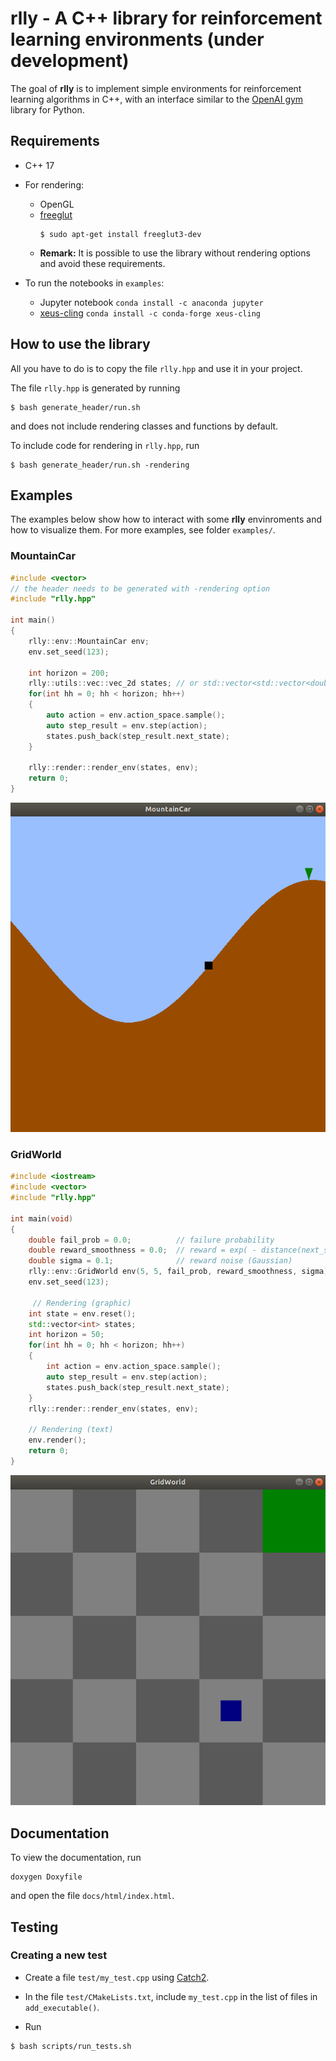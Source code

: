 # rlly - A C++ library for reinforcement learning environments (under development)

The goal of __rlly__ is to implement simple environments for reinforcement learning algorithms in C++, with an interface similar to the [OpenAI gym](https://gym.openai.com/) library for Python.

## Requirements

* C++ 17

* For rendering:
    * OpenGL
    * [freeglut](http://freeglut.sourceforge.net/) 
        ```console
        $ sudo apt-get install freeglut3-dev
        ```
    * __Remark:__ It is possible to use the library without rendering options and avoid these requirements.

* To run the notebooks in `examples`:
    * Jupyter notebook `conda install -c anaconda jupyter`
    * [xeus-cling](https://xeus-cling.readthedocs.io/en/latest/)  `conda install -c conda-forge xeus-cling`


## How to use the library

All you have to do is to copy the file `rlly.hpp` and use it in your project.

The file `rlly.hpp` is generated by running

```console
$ bash generate_header/run.sh
```

and does not include rendering classes and functions by default.

To include code for rendering in `rlly.hpp`, run

```console
$ bash generate_header/run.sh -rendering
```

## Examples

The examples below show how to interact with some __rlly__ envinroments and how to visualize them. For more examples, see folder `examples/`.


### MountainCar 

```cpp
#include <vector>
// the header needs to be generated with -rendering option
#include "rlly.hpp"

int main()
{
    rlly::env::MountainCar env;
    env.set_seed(123);

    int horizon = 200;
    rlly::utils::vec::vec_2d states; // or std::vector<std::vector<double>> states;
    for(int hh = 0; hh < horizon; hh++)
    {
        auto action = env.action_space.sample();
        auto step_result = env.step(action);
        states.push_back(step_result.next_state);
    }

    rlly::render::render_env(states, env);
    return 0;
}
```

![alt text](https://github.com/omardrwch/rlly/blob/master/figures/MountainCar.png "MountainCar rendering")


### GridWorld

```cpp
#include <iostream>
#include <vector>
#include "rlly.hpp"

int main(void)
{
    double fail_prob = 0.0;          // failure probability
    double reward_smoothness = 0.0;  // reward = exp( - distance(next_state, goal_state)^2 / reward_smoothness^2)
    double sigma = 0.1;              // reward noise (Gaussian)
    rlly::env::GridWorld env(5, 5, fail_prob, reward_smoothness, sigma);
    env.set_seed(123);

     // Rendering (graphic)
    int state = env.reset();
    std::vector<int> states;
    int horizon = 50;
    for(int hh = 0; hh < horizon; hh++)
    {
        int action = env.action_space.sample();
        auto step_result = env.step(action);
        states.push_back(step_result.next_state);
    }
    rlly::render::render_env(states, env);

    // Rendering (text)
    env.render();
    return 0;
}
```

![alt text](https://github.com/omardrwch/rlly/blob/master/figures/GridWorld.png "GridWorld rendering")



## Documentation

To view the documentation, run

```
doxygen Doxyfile
```

and open the file `docs/html/index.html`.


## Testing

### Creating a new test

* Create a file `test/my_test.cpp` using [Catch2](https://github.com/catchorg/Catch2/blob/master/docs/tutorial.md).

* In the file `test/CMakeLists.txt`, include `my_test.cpp` in the list of files in `add_executable()`.

* Run

```
$ bash scripts/run_tests.sh
```

